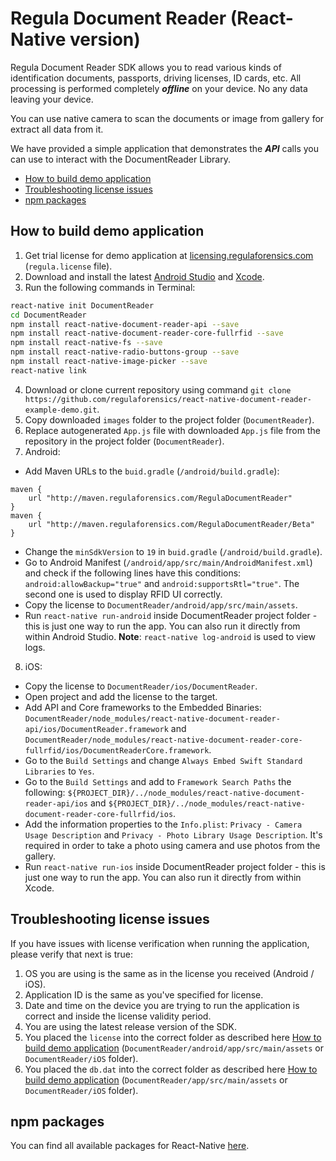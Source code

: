 
#  Regula Document Reader (React-Native version)

Regula Document Reader SDK allows you to read various kinds of identification documents, passports, driving licenses, ID cards, etc. All processing is performed completely  _**offline**_  on your device. No any data leaving your device.

You can use native camera to scan the documents or image from gallery for extract all data from it.

We have provided a simple application that demonstrates the  _**API**_  calls you can use to interact with the DocumentReader Library.

- [How to build demo application](#how-to-build-demo-application)
- [Troubleshooting license issues](#troubleshooting-license-issues)
- [npm packages](#npm-packages)

## How to build demo application
1. Get trial license for demo application at  [licensing.regulaforensics.com](https://licensing.regulaforensics.com/)  (`regula.license`  file).
2. Download and install the latest [Android Studio](https://developer.android.com/studio/index.html) and [Xcode](https://developer.apple.com/xcode/download).
3. Run the following commands in Terminal:
```bash
react-native init DocumentReader
cd DocumentReader
npm install react-native-document-reader-api --save
npm install react-native-document-reader-core-fullrfid --save
npm install react-native-fs --save
npm install react-native-radio-buttons-group --save
npm install react-native-image-picker --save
react-native link
```

4. Download or clone current repository using command  `git clone https://github.com/regulaforensics/react-native-document-reader-example-demo.git`. 
5. Copy downloaded `images` folder to the project folder (`DocumentReader`).
6. Replace autogenerated `App.js` file with downloaded `App.js` file from the repository in the project folder (`DocumentReader`).
7. Android:
 * Add Maven URLs to the `buid.gradle` (`/android/build.gradle`):
```
maven {
	url "http://maven.regulaforensics.com/RegulaDocumentReader"
}
maven {
	url "http://maven.regulaforensics.com/RegulaDocumentReader/Beta"
}
```
 * Change the `minSdkVersion` to `19` in `buid.gradle` (`/android/build.gradle`).
 * Go to Android Manifest (`/android/app/src/main/AndroidManifest.xml`) and check if the following lines have this conditions: `android:allowBackup="true"` and `android:supportsRtl="true"`. The second one is used to display RFID UI correctly.
 * Copy the license to `DocumentReader/android/app/src/main/assets`.
 * Run `react-native run-android` inside DocumentReader project folder - this is just one way to run the app. You can also run it directly from within Android Studio. **Note**: `react-native log-android` is used to view logs.

8. iOS:
  * Copy the license to `DocumentReader/ios/DocumentReader`.
  * Open project and add the license to the target.
  * Add API and Core frameworks to the Embedded Binaries: `DocumentReader/node_modules/react-native-document-reader-api/ios/DocumentReader.framework` and `DocumentReader/node_modules/react-native-document-reader-core-fullrfid/ios/DocumentReaderCore.framework`.
  * Go to the `Build Settings` and change `Always Embed Swift Standard Libraries` to `Yes`.
  * Go to the `Build Settings` and add to `Framework Search Paths` the following: `${PROJECT_DIR}/../node_modules/react-native-document-reader-api/ios` and `${PROJECT_DIR}/../node_modules/react-native-document-reader-core-fullrfid/ios`.
  * Add the information properties to the `Info.plist`: `Privacy - Camera Usage Description` and `Privacy - Photo Library Usage Description`. It's required in order to take a photo using camera and use photos from the gallery.
  * Run `react-native run-ios` inside DocumentReader project folder - this is just one way to run the app. You can also run it directly from within Xcode.

## Troubleshooting license issues
If you have issues with license verification when running the application, please verify that next is true:

1.  OS you are using is the same as in the license you received (Android / iOS).
2.  Application ID is the same as you've specified for license.
3.  Date and time on the device you are trying to run the application is correct and inside the license validity period.
4.  You are using the latest release version of the SDK.
5.  You placed the  `license`  into the correct folder as described here  [How to build demo application](#how-to-build-demo-application) (`DocumentReader/android/app/src/main/assets`  or  `DocumentReader/iOS`  folder).
6.  You placed the  `db.dat`  into the correct folder as described here  [How to build demo application](#how-to-build-demo-application) (`DocumentReader/app/src/main/assets`  or  `DocumentReader/iOS`  folder).

## npm packages
You can find all available packages for React-Native [here](https://www.npmjs.com/~regula).
